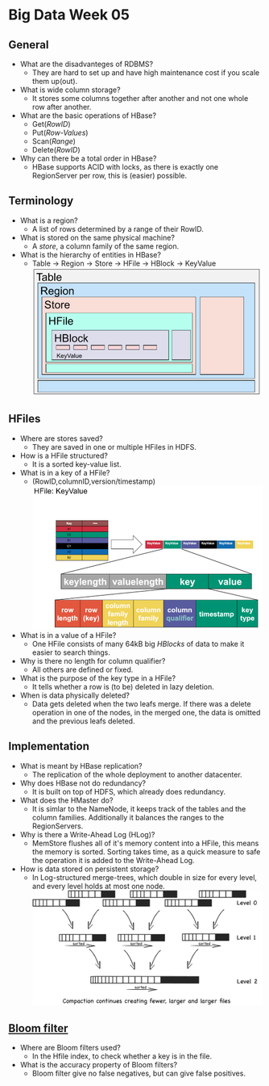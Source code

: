 # Big Data Week 05

## General
- What are the disadvanteges of RDBMS?
	- They are hard to set up and have high maintenance cost if you scale them up(out).
- What is wide column storage?
	- It stores some columns together after another and not one whole row after another.
- What are the basic operations of HBase?
	- Get(*RowID*)
	- Put(*Row-Values*)
	- Scan(*Range*)
	- Delete(*RowID*)
- Why can there be a total order in HBase?
	- HBase supports ACID with locks, as there is exactly one RegionServer per row, this is (easier) possible.
## Terminology
- What is a region?
	- A list of rows determined by a range of their RowID.
- What is stored on the same physical machine?
	- A *store*, a column family of the same region.
- What is the hierarchy of entities in HBase?
	- Table &rightarrow; Region &rightarrow; Store &rightarrow; HFile &rightarrow; HBlock &rightarrow; KeyValue
![Architecture](../images/05_layers.PNG)
## HFiles
- Where are stores saved?
	- They are saved in one or multiple HFiles in HDFS.
- How is a HFile structured?
	- It is a sorted key-value list.
- What is in a key of a HFile?
	- (RowID,columnID,version/timestamp)
	![KeyValue](../images/05_keyvalue.PNG)
- What is in a value of a HFile?
	- One HFile consists of many 64kB big *HBlocks* of data to make it easier to search things.
- Why is there no length for column qualifier?
	- All others are defined or fixed.
- What is the purpose of the key type in a HFile?
	- It tells whether a row is (to be) deleted in lazy deletion.
- When is data physically deleted?
	- Data gets deleted when the two leafs merge. If there was a delete operation in one of the nodes, in the merged one, the data is omitted and the previous leafs deleted.
## Implementation
- What is meant by HBase replication?
	- The replication of the whole deployment to another datacenter.
- Why does HBase not do redundancy?
	- It is built on top of HDFS, which already does redundancy.
- What does the HMaster do?
	- It is simlar to the NameNode, it keeps track of the tables and the column families. Additionally it balances the ranges to the RegionServers.
- Why is there a Write-Ahead Log (HLog)?
	- MemStore flushes all of it's memory content into a HFile, this means the memory is sorted. Sorting takes time, as a quick measure to safe the operation it is added to the Write-Ahead Log.
- How is data stored on persistent storage?
	- In Log-structured merge-trees, which double in size for every level, and every level holds at most one node.
![LSM-tree](../images/05_LSM_tree.PNG)
## [Bloom filter](https://de.wikipedia.org/wiki/Bloomfilter)
- Where are Bloom filters used?
	- In the Hfile index, to check whether a key is in the file.
- What is the accuracy property of Bloom filters?
	- Bloom filter give no false negatives, but can give false positives.